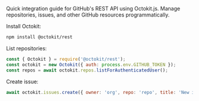 Quick integration guide for GitHub's REST API using Octokit.js. Manage repositories, issues, and other GitHub resources programmatically.

Install Octokit:

```bash
npm install @octokit/rest
```

List repositories:

```javascript
const { Octokit } = require('@octokit/rest');
const octokit = new Octokit({ auth: process.env.GITHUB_TOKEN });
const repos = await octokit.repos.listForAuthenticatedUser();
```

Create issue:

```javascript
await octokit.issues.create({ owner: 'org', repo: 'repo', title: 'New issue' });
```
